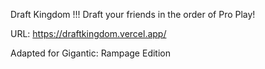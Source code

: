 Draft Kingdom !!! Draft your friends in the order of Pro Play!

URL: https://draftkingdom.vercel.app/

Adapted for Gigantic: Rampage Edition
